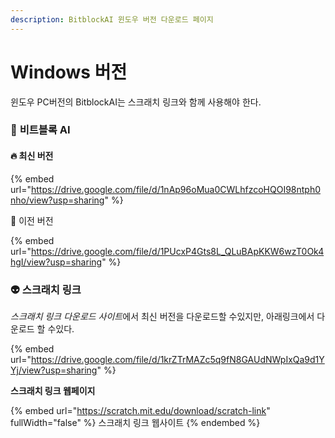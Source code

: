 ```yaml
---
description: BitblockAI 윈도우 버전 다운로드 페이지
---
```


# Windows 버전

윈도우 PC버전의 BitblockAI는 스크래치 링크와 함께 사용해야 한다.

### 👦 **비트블록 AI**

#### &#x20;         🔥 최신 버전

{% embed url="https://drive.google.com/file/d/1nAp96oMua0CWLhfzcoHQOI98ntph0nho/view?usp=sharing" %}

&#x20;         🌾 이전 버전&#x20;

{% embed url="https://drive.google.com/file/d/1PUcxP4Gts8L_QLuBApKKW6wzT0Ok4hgI/view?usp=sharing" %}

### 👽 **스크래치 링크**

_스크래치 링크 다운로드 사이&#xD2B8;_&#xC5D0;서 최신  버전을 다운로드할 수있지만,  아래링크에서 다운로드 할 수있다.

{% embed url="https://drive.google.com/file/d/1krZTrMAZc5q9fN8GAUdNWpIxQa9d1YYj/view?usp=sharing" %}

**스크래치 링크 웹페이지**

{% embed url="https://scratch.mit.edu/download/scratch-link" fullWidth="false" %}
스크래치 링크 웹사이트
{% endembed %}


